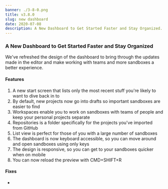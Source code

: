 ```yaml
---
banner: ./3-8-0.png
title: v3.8.0
slug: new dashboard
date: 2020-07-08
description: A New Dashboard to Get Started Faster and Stay Organized.
---
```


### A New Dashboard to Get Started Faster and Stay Organized

We've refreshed the design of the dashboard to bring through the updates made in
the editor and make working with teams and more sandboxes a better
experience.

#### Features

1. A new start screen that lists only the most recent stuff you're likely to
   want to dive back in to
2. By default, new projects now go into drafts so important sandboxes are easier
   to find
3. Workspaces enable you to work on sandboxes with teams of people and keep your
   personal projects separate
4. Repositories is a folder specifically for the projects you've imported from
   GitHub
5. List view is perfect for those of you with a large number of sandboxes
6. The dashboard is now keyboard accessible, so you can move around and open
   sandboxes using only keys
7. The design is responsive, so you can get to your sandboxes quicker when on
   mobile
8. You can now reload the preview with CMD+SHIFT+R

#### Fixes

-